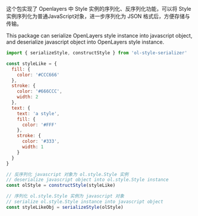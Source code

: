 这个包实现了 Openlayers 中 Style 实例的序列化、反序列化功能，可以将 Style 实例序列化为普通JavaScript对象，进一步序列化为 JSON 格式后，方便存储与传输。

This package can serialize OpenLayers style instance into javascript object, and deserialize javascript object into
OpenLayers style instance.

```js
import { serializeStyle, constructStyle } from 'ol-style-serializer'

const styleLike = {
  fill: {
    color: '#CCC666'
  },
  stroke: {
    color: '#666CCC',
    width: 2
  },
  text: {
    text: 'a style',
    fill: {
      color: '#FFF'
    },
    stroke: {
      color: '#333',
      width: 1
    }
  }
}

// 反序列化 javascript 对象为 ol.style.Style 实例
// deserialize javascript object into ol.style.Style instance
const olStyle = constructStyle(styleLike)

// 序列化 ol.style.Style 实例为 javascript 对象
// serialize ol.style.Style instance into javascript object
const styleLikeObj = serializeStyle(olStyle)

```